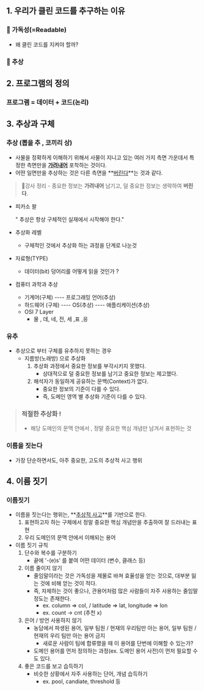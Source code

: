 ## 1. 우리가 클린 코드를 추구하는 이유

### 📘 가독성(=Readable)

- 왜 클린 코드를 지켜야 할까?

### 📘 추상



## 2. 프로그램의 정의

### 프로그램 = 데이터 + 코드(논리)



## 3. 추상과 구체

### 추상 (뽑을 추 , 코끼리 상)

- 사물을 정확하게 이해하기 위해서 사물이 지니고 있는 여러 가지 측면 가운데서 특정한 측면만을 **<u>가려내어</u>** 포착하는 것이다.
- 어떤 일면만을 추상하는 것은 다른 측면을 **<u>버린다</u>**는 것과 같다.

> 📌강사 정리 - 중요한 정보는 **가려내어** 남기고, 덜 중요한 정보는 생략하여 **버린다**.

- 피카소 왈 

  " 추상은 항상 구체적인 실재에서 시작해야 한다."

- 추상화 레벨
  - 구체적인 것에서 추상화 하는 과정을 단계로 나눈것
- 자료형(TYPE)
  - 데이터(bit) 덩어리를 어떻게 읽을 것인가 ?
- 컴퓨터 과학과 추상
  - 기계어(구체) ---- 프로그래밍 언어(추상)
  - 하드웨어 (구체) ---- OS(추상) ---- 애플리케이션(추상)
  - OSI 7 Layer
    - 물 , 데, 네, 전, 세 ,표 ,응

### 유추

- 추상으로 부터 구체를 유추하지 못하는 경우
  - 지름방(노래방) 으로 추상화
    1. 추상화 과정에서 중요한 정보를 부각시키지 못했다.
       - 상대적으로 덜 중요한 정보를 남기고 중요한 정보는 제고했다.
    2. 해석자가 동일하게 공유하는 문백(Context)가 없다.
       - 중요한 정보의 기준이 다를 수 있다.
       - 즉, 도메인 영역 별 추상화 기준이 다를 수 있다.

> ### 적절한 추상화 !
>
> - 해당 도메인의 문맥 안에서 , 정말 중요한 핵심 개념만 남겨서 표현하는 것

###  이름을 짓는다

- 가장 단순하면서도, 아주 중요한, 고도의 추상적 사고 행위



## 4. 이름 짓기

### 이름짓기

- 이름을 짓는다는 행위는, **<u>추상적 사고</u>**를 기반으로 한다.
  1. 표현하고자 하는 구체에서 정말 중요한 핵심 개념만을 추출하여 잘 드러내는 표현
  2. 우리 도메인의 문맥 안에서 이해되는 용어
- 이름 짓기 규칙
  1. 단수와 복수를 구분하기
     - 끝에 '-(e)s' 를 붙여 어떤 데이터 (변수, 클래스 등) 
  2. 이름 줄이지 않기
     - 줄임말이라는 것은 가독성을 제물로 바쳐 효율성을 얻는 것으로, 대부분 잃는 것에 비해 얻는 것이 적다.
     - 즉, 자제하는 것이 좋으나, 관용어처럼 많은 사람들이 자주 사용하는 줄임말 정도는 존재한다.
       - ex. column => col,  / latitude => lat, longitude => lon
       - ex. count -> cnt (추천 x)
  3. 은어 / 방언 사용하지 않기
     - 농담에서 파생된 용어, 일부 팀원 / 현재의 우리팀만 아는 용어, 일부 팀원 / 현재의 우리 팀만 아는 용어 금지
       - 새로운 사람이 팀에 합류했을 때 이 용어를 단번에 이해할 수 있는가?
     - 도메인 용어를 먼저 정의하는 과정(ex. 도메인 용어 사전)이 먼저 필요할 수도 있다.
  4. 좋은 코드를 보고 습득하기
     - 비슷한 상황에서 자주 사용하는 단어, 개념 습득하기
       - ex. pool, candiate, threshold 등